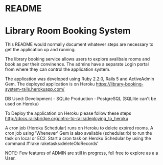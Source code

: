 # README
# Library Room Booking System
This README would normally document whatever steps are necessary to get the
application up and running.

The library booking service allows users to explore avalibale rooms and book as per their convinence. The admins have a separate Login portal from where they can control the application system.

The application was developed using Ruby 2.2.0, Rails 5 and ActiveAdmin Gem. The deployed application is on Heroku https://library-booking-system-rails.herokuapp.com/

DB Used: Development - SQLite
         Production -  PostgreSQL (SQLlite can't be used on Heroku)

To Deploy the application on Heroku please follow these steps
http://docs.railsbridge.org/intro-to-rails/deploying_to_heroku

A cron job (Heroku Schedular) runs on Heroku to delete expired rooms. A cron job using 'Whenever' Gem is also available (schedular.rb) to run the task on local or EC2.
Start a cron task on Heroku Schedular by using the command #'rake raketasks:deleteOldRecords'

NOTE: Few features of ADMIN are still in progress, fell free to explore as a a User.


